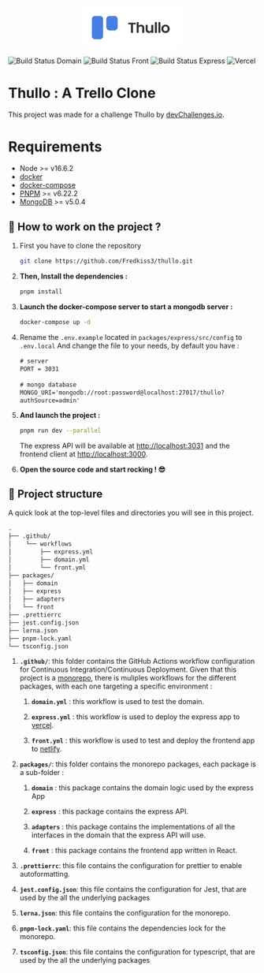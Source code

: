 <p align="center">
  <a href="https://thullo-by-fredkiss.netlify.app">
    <img alt="Logo Thullo" src="logo.png" width="200" />
  </a>
</p>

![Build Status Domain](https://github.com/Fredkiss3/thullo/workflows/Continous%20Integration%20For%20Domain/badge.svg?branch=develop)
![Build Status Front](https://github.com/Fredkiss3/thullo/workflows/CI%2FCD%20For%20the%20Frontend/badge.svg?branch=develop)
![Build Status Express](https://github.com/Fredkiss3/thullo/workflows/CI%2FCD%20For%20Express%20API/badge.svg?branch=develop)
![Vercel](https://therealsujitk-vercel-badge.vercel.app/?app=thullo-front)

# Thullo : A Trello Clone

This project was made for a challenge Thullo by [devChallenges.io](https://devchallenges.io/challenges/wP0LbGgEeKhpFHUpPpDh).


# Requirements

- Node >= v16.6.2
- [docker](https://docs.docker.com/engine/install/)
- [docker-compose](https://docs.docker.com/compose/install/)  
- [PNPM](https://pnpm.io/installation) >= v6.22.2
- [MongoDB](https://docs.mongodb.com/manual/installation/) >= v5.0.4

## 🚀 How to work on the project ?

1. First you have to clone the repository
    
    ```bash
    git clone https://github.com/Fredkiss3/thullo.git
    ```    

2. **Then, Install the dependencies :**

    ```bash
    pnpm install
    ```    

3. **Launch the docker-compose server to start a mongodb server :**

    ```bash
    docker-compose up -d
    ```
4. Rename the `.env.example` located in `packages/express/src/config` to `.env.local` And change the file to your needs, 
   by default you have :

    ```dotenv
   # server
   PORT = 3031

   # mongo database
   MONGO_URI='mongodb://root:password@localhost:27017/thullo?authSource=admin'
   ```

5. **And launch the project :**

    ```bash
    pnpm run dev --parallel
    ```

    The express API will be available at [http://localhost:3031](http://localhost:3031) and the frontend client at [http://localhost:3000](http://localhost:3000).

6. **Open the source code and start rocking ! 😎**


## 🧐 Project structure

A quick look at the top-level files and directories you will see in this project.

    .
    ├── .github/
    │    └── workflows
    │        ├── express.yml
    │        ├── domain.yml
    │        └── front.yml
    ├── packages/
    │   ├── domain
    │   ├── express
    │   ├── adapters
    │   └── front
    ├── .prettierrc
    ├── jest.config.json
    ├── lerna.json
    ├── pnpm-lock.yaml
    └── tsconfig.json

1. **`.github/`**: this folder contains the GitHub Actions workflow configuration for Continuous Integration/Continuous Deployment.
   Given that this project is a [monorepo](https://www.wikiwand.com/en/Monorepo), there is muliples workflows for the different packages, with each one targeting a specific environment :
   
    1. **`domain.yml`** : this workflow is used to test the domain.
   
    2. **`express.yml`** : this workflow is used to deploy the express app to [vercel](https://vercel.com/).
   
    3. **`front.yml`** : this workflow is used to test and deploy the frontend app to [netlify](https://netlify.com/).
   
2. **`packages/`**: this folder contains the monorepo packages, each package is a sub-folder :

    1. **`domain`** : this package contains the domain logic used by the express App
   
    2. **`express`** : this package contains the express API.
   
    3. **`adapters`** : this package contains the implementations of all the interfaces in the domain that the express API will use.
   
    4. **`front`** : this package contains the frontend app written in React.
    
3. **`.prettierrc`**: this file contains the configuration for prettier to enable autoformatting.

4. **`jest.config.json`**: this file contains the configuration for Jest, that are used by the all the underlying packages

5. **`lerna.json`**: this file contains the configuration for the monorepo.

6. **`pnpm-lock.yaml`**: this file contains the dependencies lock for the monorepo.

7. **`tsconfig.json`**: this file contains the configuration for typescript, that are used by the all the underlying packages
